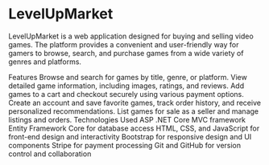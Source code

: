 # LevelUpMarket

LevelUpMarket is a web application designed for buying and selling video games. The platform provides a convenient and user-friendly way for gamers to browse, search, and purchase games from a wide variety of genres and platforms.

Features
Browse and search for games by title, genre, or platform.
View detailed game information, including images, ratings, and reviews.
Add games to a cart and checkout securely using various payment options.
Create an account and save favorite games, track order history, and receive personalized recommendations.
List games for sale as a seller and manage listings and orders.
Technologies Used
ASP .NET Core MVC framework
Entity Framework Core for database access
HTML, CSS, and JavaScript for front-end design and interactivity
Bootstrap for responsive design and UI components
Stripe for payment processing
Git and GitHub for version control and collaboration
